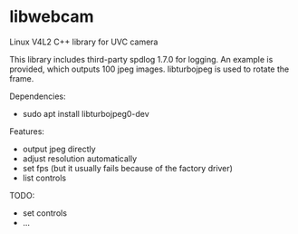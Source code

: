 # libwebcam
Linux V4L2 C++ library for UVC camera

This library includes third-party spdlog 1.7.0 for logging. An example is provided, which outputs 100 jpeg images. libturbojpeg is used to rotate the frame.

Dependencies:
- sudo apt install libturbojpeg0-dev

Features:
- output jpeg directly
- adjust resolution automatically
- set fps (but it usually fails because of the factory driver)
- list controls

TODO:
- set controls
- ...
